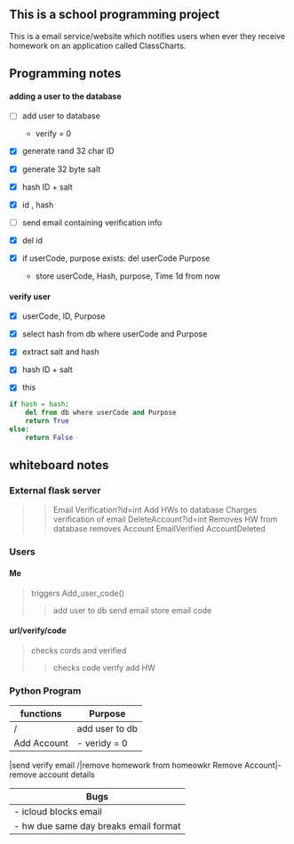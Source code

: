 This is a school programming project
------------------------------------
This is a email service/website which notifies users when ever they receive homework on an application called ClassCharts.  


Programming notes
-----------------
#### adding a user to the database

- [ ] add user to database
	- verify = 0

- [x] generate rand 32 char ID
- [x] generate 32 byte salt
- [x] hash ID + salt

- [x] id , hash

- [ ] send email containing verification info
- [x] del id

- [x] if userCode, purpose exists: del userCode Purpose
	- store userCode, Hash, purpose, Time 1d from now

#### verify user
- [x] userCode, ID, Purpose

- [x] select hash from db where userCode and Purpose
- [x] extract salt and hash
- [x] hash ID + salt

- [x] this
```python
if hash = hash: 
	del from db where userCode and Purpose
	return True 
else: 
	return False
```


## whiteboard notes

### External flask server
>> Email Verification?id=int 
> Add HWs to database
> Charges verification of email
>> DeleteAccount?id=int
> Removes HW from database
> removes Account
>> EmailVerified
>> AccountDeleted

### Users
#### Me
> triggers Add_user_code()
>> add user to db
>> send email
>> store email code
#### url/verify/code
> checks cords and verified
>> checks code
>> verify
>> add HW 

### Python Program

functions|Purpose
---------|-------
/|add user to db
Add Account|- veridy = 0
\|send verify email
/|remove homework from homeowkr
Remove Account|- remove account details


|Bugs|
|----|
|- icloud blocks email|
|- hw due same day breaks email format|
